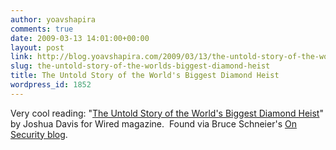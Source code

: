 ```yaml
---
author: yoavshapira
comments: true
date: 2009-03-13 14:01:00+00:00
layout: post
link: http://blog.yoavshapira.com/2009/03/13/the-untold-story-of-the-worlds-biggest-diamond-heist/
slug: the-untold-story-of-the-worlds-biggest-diamond-heist
title: The Untold Story of the World's Biggest Diamond Heist
wordpress_id: 1852
---
```


Very cool reading: "[The Untold Story of the World's Biggest Diamond Heist](http://www.wired.com/politics/law/magazine/17-04/ff_diamonds?currentPage=1)" by Joshua Davis for Wired magazine.  Found via Bruce Schneier's [On Security blog](http://www.schneier.com/blog/).
